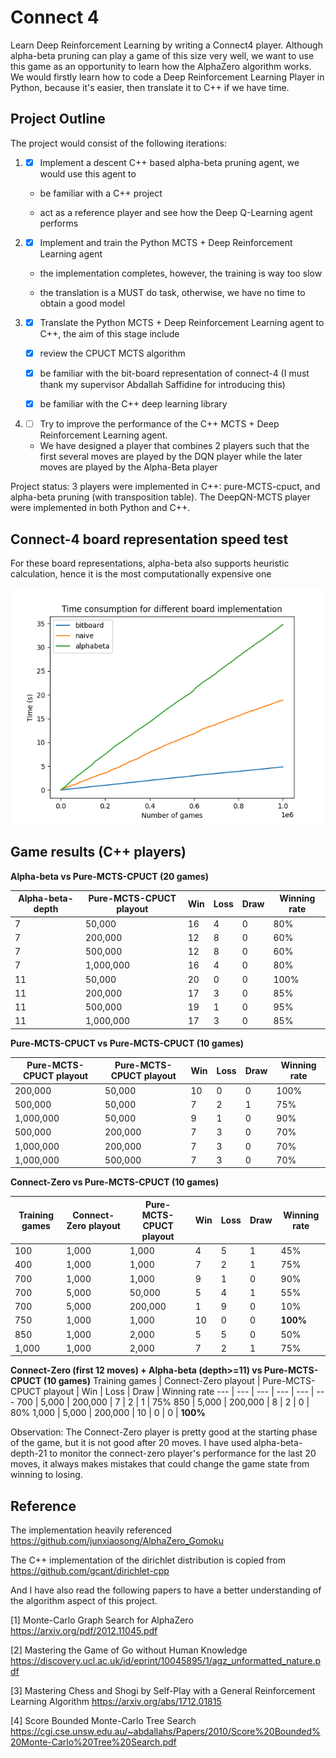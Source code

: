 # Connect 4
Learn Deep Reinforcement Learning by writing a Connect4 player. Although alpha-beta pruning can play a game of this size very well, 
we want to use this game as an opportunity to learn how the AlphaZero algorithm works. We would firstly learn how to code a Deep Reinforcement Learning Player in Python, because it's easier, then translate it to C++ if we have time.

## Project Outline
The project would consist of the following iterations:

1. - [x] Implement a descent C++ based alpha-beta pruning agent, we would use this agent to 

    * be familiar with a C++ project

    * act as a reference player and see how the Deep Q-Learning agent performs 

2. - [x] Implement and train the Python MCTS + Deep Reinforcement Learning agent

    * the implementation completes, however, the training is way too slow

    * the translation is a MUST do task, otherwise, we have no time to obtain a good model
    
3. - [x] Translate the Python MCTS + Deep Reinforcement Learning agent to C++, the aim of this stage include

    * [x] review the CPUCT MCTS algorithm
    
    * [x] be familiar with the bit-board representation of connect-4 (I must thank my supervisor Abdallah Saffidine for introducing this)

    * [x] be familiar with the C++ deep learning library

4. - [ ] Try to improve the performance of the C++ MCTS + Deep Reinforcement Learning agent.
    
    * We have designed a player that combines 2 players such that the first several moves are played by the DQN player while the later moves are
    played by the Alpha-Beta player 

Project status: 3 players were implemented in C++: pure-MCTS-cpuct, and alpha-beta pruning (with transposition table). The DeepQN-MCTS player
were implemented in both Python and C++.

## Connect-4 board representation speed test

For these board representations, alpha-beta also supports heuristic calculation, hence it is the most computationally expensive one

![alt text](https://github.com/hharryyf/Connect4/blob/main/images/board_time.png)

## Game results (C++ players)

**Alpha-beta vs Pure-MCTS-CPUCT (20 games)** 

Alpha-beta-depth | Pure-MCTS-CPUCT playout | Win | Loss | Draw | Winning rate
--- | --- | --- | --- | --- | ---
7 | 50,000 | 16 | 4 | 0 | 80%
7 | 200,000 | 12 | 8 | 0 | 60%
7 | 500,000 | 12 | 8 | 0 | 60%
7 | 1,000,000 | 16 | 4 | 0 | 80%
11 | 50,000 | 20 | 0 | 0 | 100%
11 | 200,000 | 17 | 3 | 0 | 85%
11 | 500,000 | 19 | 1 | 0 | 95%
11 | 1,000,000 | 17 | 3 | 0 | 85%

**Pure-MCTS-CPUCT vs Pure-MCTS-CPUCT (10 games)**

Pure-MCTS-CPUCT playout | Pure-MCTS-CPUCT playout | Win | Loss | Draw | Winning rate
--- | --- | --- | --- | --- | ---
200,000 | 50,000 | 10 | 0 | 0 | 100%
500,000| 50,000 | 7 | 2 | 1 | 75%
1,000,000| 50,000 | 9 | 1 | 0 | 90%
500,000 | 200,000 | 7 | 3 | 0 | 70%
1,000,000 | 200,000 | 7 | 3 | 0 | 70%
1,000,000 | 500,000 | 7 | 3 | 0 | 70%

**Connect-Zero vs Pure-MCTS-CPUCT (10 games)**

Training games | Connect-Zero playout | Pure-MCTS-CPUCT playout | Win | Loss | Draw | Winning rate
--- | --- | --- | --- | --- | --- | ---
100 | 1,000 | 1,000 | 4 | 5 | 1 | 45%
400 | 1,000 | 1,000 | 7 | 2 | 1 | 75%
700 | 1,000 | 1,000 | 9 | 1 | 0 | 90%
700 | 5,000 | 50,000 | 5 | 4 | 1 | 55%
700 | 5,000  | 200,000 | 1 | 9 | 0 | 10%
750 | 1,000 | 1,000 | 10 | 0 | 0 | **100%**
850 | 1,000 | 2,000 | 5 | 5 | 0 | 50%
1,000 | 1,000 | 2,000 | 7 | 2 | 1 | 75%   

**Connect-Zero (first 12 moves) + Alpha-beta (depth>=11) vs Pure-MCTS-CPUCT (10 games)**
Training games | Connect-Zero playout | Pure-MCTS-CPUCT playout | Win | Loss | Draw | Winning rate
--- | --- | --- | --- | --- | ---
700 | 5,000 | 200,000 | 7 | 2 | 1 | 75%
850 | 5,000 | 200,000 | 8 | 2 | 0 | 80%
1,000 | 5,000 | 200,000 | 10 | 0 | 0 | **100%**

Observation: The Connect-Zero player is pretty good at the starting phase of the game, but it is not good after 20 moves. I have used alpha-beta-depth-21 to monitor the connect-zero player's performance for the last 20 moves, it always makes mistakes that could change the game state from winning to losing. 

## Reference
The implementation heavily referenced https://github.com/junxiaosong/AlphaZero_Gomoku

The C++ implementation of the dirichlet distribution is copied from https://github.com/gcant/dirichlet-cpp

And I have also read the following papers to have a better understanding of the algorithm aspect of this project.

[1] Monte-Carlo Graph Search for AlphaZero https://arxiv.org/pdf/2012.11045.pdf

[2] Mastering the Game of Go without Human Knowledge https://discovery.ucl.ac.uk/id/eprint/10045895/1/agz_unformatted_nature.pdf

[3] Mastering Chess and Shogi by Self-Play with a General Reinforcement Learning Algorithm https://arxiv.org/abs/1712.01815

[4] Score Bounded Monte-Carlo Tree Search https://cgi.cse.unsw.edu.au/~abdallahs/Papers/2010/Score%20Bounded%20Monte-Carlo%20Tree%20Search.pdf
